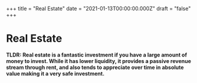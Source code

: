 +++
title = "Real Estate"
date = "2021-01-13T00:00:00.000Z"
draft = "false"
+++

# Real Estate

**TLDR: Real estate is a fantastic investment if you have a large amount of money to invest. While it has lower liquidity, it provides a passive revenue stream through rent, and also tends to appreciate over time in absolute value making it a very safe investment.**
